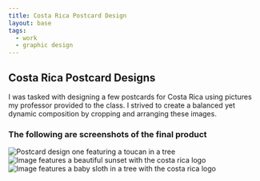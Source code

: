 ```yaml
---
title: Costa Rica Postcard Design 
layout: base
tags:
  - work
  - graphic design
---
```

<section class="project-descrption">
  <h1>
     Costa Rica Postcard Designs
  </h1>
  
  <p>
      I was tasked with designing a few postcards for Costa Rica using pictures my professor provided to the class. I strived to create a balanced yet dynamic composition by cropping and arranging these images. 
  
  </p>
  </section>
  <section class="project-img">
      <h3>The following are screenshots of the final product</h3>
      <img src="/images/Postcard01.jpg" alt="Postcard design one featuring a toucan in a tree">
      <img src="/images/Postcard02.jpg" alt="Image features a beautiful sunset with the costa rica logo">
      <img src="/images/Postcard03.jpg" alt="Image features a baby sloth in a tree with the costa rica logo">
  </section>
  
